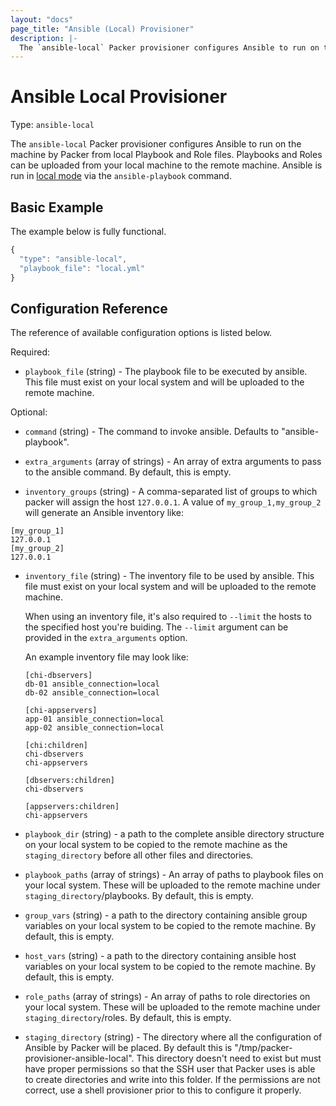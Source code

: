 ```yaml
---
layout: "docs"
page_title: "Ansible (Local) Provisioner"
description: |-
  The `ansible-local` Packer provisioner configures Ansible to run on the machine by Packer from local Playbook and Role files.  Playbooks and Roles can be uploaded from your local machine to the remote machine.  Ansible is run in local mode via the `ansible-playbook` command.
---
```


# Ansible Local Provisioner

Type: `ansible-local`

The `ansible-local` Packer provisioner configures Ansible to run on the machine by
Packer from local Playbook and Role files.  Playbooks and Roles can be uploaded
from your local machine to the remote machine.  Ansible is run in [local mode](http://docs.ansible.com/playbooks_delegation.html#local-playbooks) via the `ansible-playbook` command.

## Basic Example

The example below is fully functional.

```javascript
{
  "type": "ansible-local",
  "playbook_file": "local.yml"
}
```

## Configuration Reference

The reference of available configuration options is listed below.

Required:

* `playbook_file` (string) - The playbook file to be executed by ansible.
  This file must exist on your local system and will be uploaded to the
  remote machine.

Optional:

* `command` (string) - The command to invoke ansible. Defaults to "ansible-playbook".

* `extra_arguments` (array of strings) - An array of extra arguments to pass to the
  ansible command. By default, this is empty.

* `inventory_groups` (string) -  A comma-separated list of groups to which
  packer will assign the host `127.0.0.1`. A value of `my_group_1,my_group_2`
  will generate an Ansible inventory like:

```text
[my_group_1]
127.0.0.1
[my_group_2]
127.0.0.1
```

* `inventory_file` (string) - The inventory file to be used by ansible.
  This file must exist on your local system and will be uploaded to the
  remote machine.

  When using an inventory file, it's also required to `--limit` the hosts to
  the specified host you're buiding. The `--limit` argument can be provided in
  the `extra_arguments` option.

  An example inventory file may look like:

  ```text
  [chi-dbservers]
  db-01 ansible_connection=local
  db-02 ansible_connection=local

  [chi-appservers]
  app-01 ansible_connection=local
  app-02 ansible_connection=local

  [chi:children]
  chi-dbservers
  chi-appservers

  [dbservers:children]
  chi-dbservers

  [appservers:children]
  chi-appservers
  ```

* `playbook_dir` (string) - a path to the complete ansible directory
  structure on your local system to be copied to the remote machine
  as the `staging_directory` before all other files and directories.

* `playbook_paths` (array of strings) - An array of paths to playbook files on
  your local system. These will be uploaded to the remote machine under
  `staging_directory`/playbooks. By default, this is empty.

* `group_vars` (string) - a path to the directory containing ansible
  group variables on your local system to be copied to the
  remote machine. By default, this is empty.

* `host_vars` (string) - a path to the directory containing ansible
  host variables on your local system to be copied to the
  remote machine. By default, this is empty.

* `role_paths` (array of strings) - An array of paths to role directories on
  your local system. These will be uploaded to the remote machine under
  `staging_directory`/roles. By default, this is empty.

* `staging_directory` (string) - The directory where all the configuration of
  Ansible by Packer will be placed. By default this is "/tmp/packer-provisioner-ansible-local".
  This directory doesn't need to exist but must have proper permissions so that
  the SSH user that Packer uses is able to create directories and write into
  this folder. If the permissions are not correct, use a shell provisioner prior
  to this to configure it properly.
